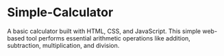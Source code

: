 # Simple-Calculator
A basic calculator built with HTML, CSS, and JavaScript. This simple web-based tool performs essential arithmetic operations like addition, subtraction, multiplication, and division.
